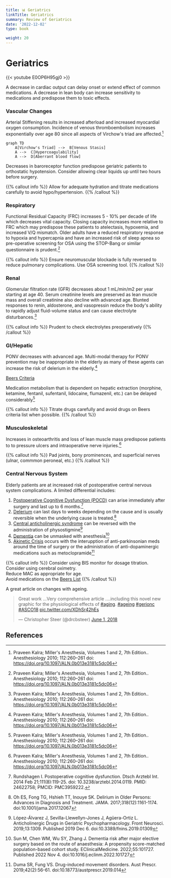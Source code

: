 ```yaml
---
title: 📊 Geriatrics
linkTitle: Geriatrics
summary: Review of Geriatrics
date: '2022-12-02'
type: book

weight: 20
---
```


# Geriatrics

{{< youtube E0OP6H95gj0 >}}

A decrease in cardiac output can delay onset or extend effect of common medications.  A decrease in lean body can increase sensitivity to medications and predispose them to toxic effects.

### Vascular Changes

Arterial Stiffening results in increased afterload and increased myocardial oxygen consumption.
Incidence of venous thromboembolism increases exponentially over age 80 since all aspects of Virchow's triad are affected.[^1]

```mermaid
graph TD
    A[Virchow's Triad] -->  B[Venous Stasis]
    A -->  C[Hypercoagulability]
    A -->  D[Aberrant blood flow]
```

Decreases in baroreceptor function predispose geriatric patients to orthostatic hypotension.  Consider allowing clear liquids up until two hours before surgery.

{{% callout info %}}
Allow for adequate hydration and titrate medications carefully to avoid hypo/hypertension.
{{% /callout %}}


### Respiratory

Functional Residual Capacity (FRC) increases 5 - 10% per decade of life which decreases vital capacity.  Closing capacity increases more relative to FRC which may predispose these patients to atelectasis, hypoxemia, and increased V/Q mismatch.  Older adults have a reduced respiratory response to hypoxia and hypercapnia and have an increased risk of sleep apnea so pre-operative screening for OSA using the STOP-Bang or similar questionnaire is prudent.[^1]

{{% callout info %}}
Ensure neuromuscular blockade is fully reversed to reduce pulmonary complications.
Use OSA screening tool.
{{% /callout %}}

### Renal

Glomerular filtration rate (GFR) decreases about 1 mL/min/m2 per year starting at age 40.  Serum creatinine levels are preserved as lean muscle mass and overall creatinine also decline with advanced age.  Blunted responses to renin, aldosterone, and vasopressin reduce the body's ability to rapidly adjust fluid-volume status and can cause electrolyte disturbances.[^1]

{{% callout info %}}
Prudent to check electrolytes preoperatively
{{% /callout %}}

### GI/Hepatic

PONV decreases with advanced age.  Multi-modal therapy for PONV prevention may be inappropriate in the elderly as many of these agents can increase the risk of delerium in the elderly.[^1]

[Beers Criteria](https://dcri.org/wp-content/uploads/2016/11/2012AGSBeersCriteriaCitations.pdf)

Medication metabolism that is dependent on hepatic extraction (morphine, ketamine, fentanil, sufentanil, lidocaine, flumazenil, etc.) can be delayed considerably[^1]

{{% callout info %}}
Titrate drugs carefully and avoid drugs on Beers criteria list when possible.
{{% /callout %}}

### Musculoskeletal

Increases in osteoarthritis and loss of lean muscle mass predispose patients to to pressure ulcers and intraoperative nerve injuries.[^1]

{{% callout info %}}
Pad joints, bony prominences,  and superficial nerves (ulnar, commmon peroneal, etc.)
{{% /callout %}}


### Central Nervous System

Elderly patients are at increased risk of postoperative central nervous system complications. A limited differential includes:  
1.  [Postoperative Cognitive Dysfunction (POCD)](https://www.ncbi.nlm.nih.gov/pmc/articles/PMC3959222/) can arise immediately after surgery and last up to 6 months.[^2]
2.  [Delerium](https://www.ncbi.nlm.nih.gov/pmc/articles/PMC5717753/) can last days to weeks depending on the cause and is usually reversible when the underlying cause is treated.[^3]
3.  [Central anticholinergic syndrome](https://www.ncbi.nlm.nih.gov/pmc/articles/PMC6908498/) can be reversed with the administration of physostigmine[^4]
4.  [Dementia](https://www.ncbi.nlm.nih.gov/pmc/articles/PMC9641180/) can be unmasked with anesthesia[^5]
5.  [Akinetic Crisis](https://www.ncbi.nlm.nih.gov/pmc/articles/PMC6478951/) occurs with the interupption of anti-parkinsonian meds around the time of surgery or the administration of anti-dopaminergic medications such as metoclopramide[^6]


{{% callout info %}}
Consider using BIS monitor for dosage titration.  
Consider using cerebral oximetry.  
Reduce MAC as appropriate for age.  
Avoid medications on the [Beers List](https://dcri.org/wp-content/uploads/2016/11/2012AGSBeersCriteriaCitations.pdf)
{{% /callout %}}

A great article on changes with ageing.

<blockquote class="twitter-tweet"><p lang="en" dir="ltr">Great work ...Very comprehensive article ....including this novel new graphic for the physiological effects of <a href="https://twitter.com/hashtag/aging?src=hash&amp;ref_src=twsrc%5Etfw">#aging</a>. <a href="https://twitter.com/hashtag/ageing?src=hash&amp;ref_src=twsrc%5Etfw">#ageing</a> <a href="https://twitter.com/hashtag/gerionc?src=hash&amp;ref_src=twsrc%5Etfw">#gerionc</a> <a href="https://twitter.com/hashtag/ASCO18?src=hash&amp;ref_src=twsrc%5Etfw">#ASCO18</a> <a href="https://t.co/XDhSr42hEs">pic.twitter.com/XDhSr42hEs</a></p>&mdash; Christopher Steer (@drcbsteer) <a href="https://twitter.com/drcbsteer/status/1002510376741851136?ref_src=twsrc%5Etfw">June 1, 2018</a></blockquote> <script async src="https://platform.twitter.com/widgets.js" charset="utf-8"></script>


## References

[^1]: Praveen Kalra; Miller's Anesthesia, Volumes 1 and 2, 7th Edition.. Anesthesiology 2010; 112:260–261 doi: https://doi.org/10.1097/ALN.0b013e3181c5dc06
[^2]: Rundshagen I. Postoperative cognitive dysfunction. Dtsch Arztebl Int. 2014 Feb 21;111(8):119-25. doi: 10.3238/arztebl.2014.0119. PMID: 24622758; PMCID: PMC3959222.
[^3]: Oh ES, Fong TG, Hshieh TT, Inouye SK. Delirium in Older Persons: Advances in Diagnosis and Treatment. JAMA. 2017;318(12):1161-1174. doi:10.1001/jama.2017.12067
[^4]: López-Álvarez J, Sevilla-Llewellyn-Jones J, Agüera-Ortiz L. Anticholinergic Drugs in Geriatric Psychopharmacology. Front Neurosci. 2019;13:1309. Published 2019 Dec 6. doi:10.3389/fnins.2019.01309
[^5]: Sun M, Chen WM, Wu SY, Zhang J. Dementia risk after major elective surgery based on the route of anaesthesia: A propensity score-matched population-based cohort study. EClinicalMedicine. 2022;55:101727. Published 2022 Nov 4. doi:10.1016/j.eclinm.2022.101727
[^6]: Duma SR, Fung VS. Drug-induced movement disorders. Aust Prescr. 2019;42(2):56-61. doi:10.18773/austprescr.2019.014